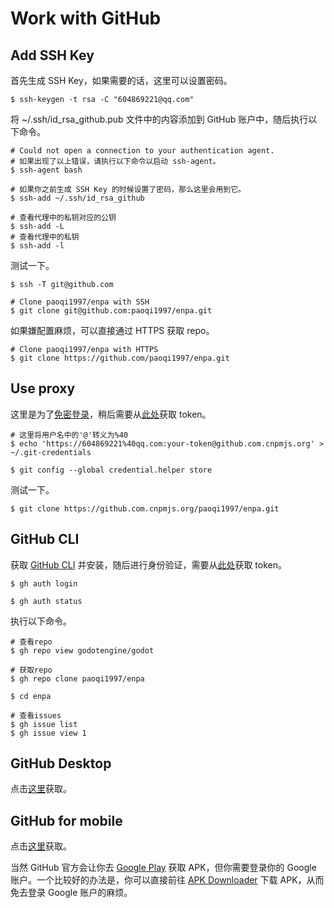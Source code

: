 # Work with GitHub

## Add SSH Key

首先生成 SSH Key，如果需要的话，这里可以设置密码。

```
$ ssh-keygen -t rsa -C "604869221@qq.com"
```

将 ~/.ssh/id_rsa_github.pub 文件中的内容添加到 GitHub 账户中，随后执行以下命令。

```
# Could not open a connection to your authentication agent.
# 如果出现了以上错误，请执行以下命令以启动 ssh-agent。
$ ssh-agent bash

# 如果你之前生成 SSH Key 的时候设置了密码，那么这里会用到它。
$ ssh-add ~/.ssh/id_rsa_github

# 查看代理中的私钥对应的公钥
$ ssh-add -L
# 查看代理中的私钥
$ ssh-add -l
```

测试一下。

```
$ ssh -T git@github.com

# Clone paoqi1997/enpa with SSH
$ git clone git@github.com:paoqi1997/enpa.git
```

如果嫌配置麻烦，可以直接通过 HTTPS 获取 repo。

```
# Clone paoqi1997/enpa with HTTPS
$ git clone https://github.com/paoqi1997/enpa.git
```

## Use proxy

这里是为了[免密登录](https://git-scm.com/book/zh/v2/Git-%E5%B7%A5%E5%85%B7-%E5%87%AD%E8%AF%81%E5%AD%98%E5%82%A8)，稍后需要从[此处](https://github.com/settings/tokens)获取 token。

```
# 这里将用户名中的'@'转义为%40
$ echo 'https://604869221%40qq.com:your-token@github.com.cnpmjs.org' > ~/.git-credentials

$ git config --global credential.helper store
```

测试一下。

```
$ git clone https://github.com.cnpmjs.org/paoqi1997/enpa.git
```

## GitHub CLI

获取 [GitHub CLI](https://cli.github.com) 并安装，随后进行身份验证，需要从[此处](https://github.com/settings/tokens)获取 token。

```
$ gh auth login

$ gh auth status
```

执行以下命令。

```
# 查看repo
$ gh repo view godotengine/godot

# 获取repo
$ gh repo clone paoqi1997/enpa

$ cd enpa

# 查看issues
$ gh issue list
$ gh issue view 1
```

## GitHub Desktop

点击[这里](https://desktop.github.com)获取。

## GitHub for mobile

点击[这里](https://github.com/mobile)获取。

当然 GitHub 官方会让你去 [Google Play](https://play.google.com/store/apps/details?id=com.github.android) 获取 APK，但你需要登录你的 Google 账户。一个比较好的办法是，你可以直接前往 [APK Downloader](https://apps.evozi.com/apk-downloader/?id=com.github.android) 下载 APK，从而免去登录 Google 账户的麻烦。
